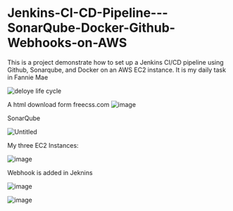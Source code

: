 # Jenkins-CI-CD-Pipeline---SonarQube-Docker-Github-Webhooks-on-AWS

This is a project demonstrate how to set up a Jenkins CI/CD pipeline using Github, Sonarqube, and Docker on an AWS EC2 instance. It is my daily task in Fannie Mae

![deloye life cycle](https://github.com/chunkityip/Jenkins-CI-CD-Pipeline---SonarQube-Docker-Github-Webhooks-on-AWS/assets/47329780/becf79eb-c0f5-4089-842d-12b6c2220ab0)


A html download form freecss.com
![image](https://github.com/chunkityip/Jenkins-CI-CD-Pipeline---SonarQube-Docker-Github-Webhooks-on-AWS/assets/47329780/9aae1fc4-33dd-4c7a-8ff4-b70b48b75825)

SonarQube

![Untitled](https://s3-us-west-2.amazonaws.com/secure.notion-static.com/fe9e27e1-ac7d-4140-99d9-41e3e1205caa/Untitled.png)


My three EC2 Instances:

![image](https://github.com/chunkityip/Jenkins-CI-CD-Pipeline---SonarQube-Docker-Github-Webhooks-on-AWS/assets/47329780/e8f4c768-1571-49e0-a249-8412cff54fbc)

Webhook is added in Jeknins

![image](https://github.com/chunkityip/Jenkins-CI-CD-Pipeline---SonarQube-Docker-Github-Webhooks-on-AWS/assets/47329780/cc049d14-3e22-4152-8c9f-56293dc4d255)

![image](https://github.com/chunkityip/Jenkins-CI-CD-Pipeline---SonarQube-Docker-Github-Webhooks-on-AWS/assets/47329780/c712318c-250a-40e4-83e3-b6db7e100f32)

